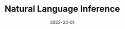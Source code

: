 ---
title: "Natural Language Inference"
collection: projects_research
type: "NLP, Deep Learning"
permalink: /projects/projects_acad/3_Natural_Language_Inference
venue: "E0-270, ML, IISc"
date: 2022-04-01
location: None
---